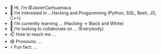 - 👋 Hi, I’m @JavierCarhuamaca
- 👀 I’m interested in ...Hacking and Progarmming (Python, SQL, Bash, JS, C++)
- 🌱 I’m currently learning ... (Hacking -> Black and White)
- 💞️ I’m looking to collaborate on ... (Everybody)
- 📫 How to reach me ...
- 😄 Pronouns: ... 
- ⚡ Fun fact: ...

<!---
JavierCarhuamaca/JavierCarhuamaca is a ✨ special ✨ repository because its `README.md` (this file) appears on your GitHub profile.
You can click the Preview link to take a look at your changes.
--->
